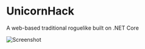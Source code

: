 # UnicornHack
A web-based traditional roguelike built on .NET Core 

![Screenshot](https://andriysvyryd.github.io/Screenshot1.jpg)
